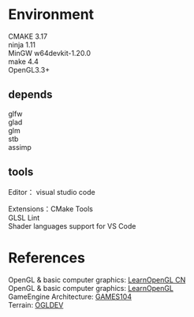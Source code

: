 # Environment
CMAKE 3.17  
ninja 1.11  
MinGW w64devkit-1.20.0  
make 4.4  
OpenGL3.3+  

## depends
glfw  
glad  
glm  
stb  
assimp  

## tools
Editor： visual studio code  

Extensions：CMake Tools  
GLSL Lint  
Shader languages support for VS Code  


# References
OpenGL & basic computer graphics: [LearnOpenGL CN](https://learnopengl-cn.github.io/)  
OpenGL & basic computer graphics: [LearnOpenGL](https://learnopengl.com/)  
GameEngine Architecture: [GAMES104](https://games104.boomingtech.com/sc/)  
Terrain: [OGLDEV](https://www.youtube.com/playlist?list=PLA0dXqQjCx0S9qG5dWLsheiCJV-_eLUM0)